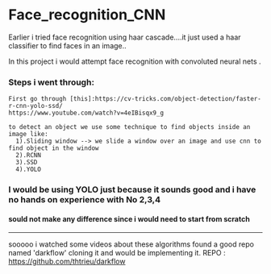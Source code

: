 # Face_recognition_CNN

Earlier i tried face recognition using haar cascade....it just used a haar classifier to find faces in an image..

In this project i would attempt face recognition with convoluted neural nets .

### Steps i went through:
    First go through [this]:https://cv-tricks.com/object-detection/faster-r-cnn-yolo-ssd/
    https://www.youtube.com/watch?v=4eIBisqx9_g
    
    to detect an object we use some technique to find objects inside an image like:
      1).Sliding window --> we slide a window over an image and use cnn to find object in the window
      2).RCNN
      3).SSD
      4).YOLO
### I would be using YOLO just because it sounds good and i have no hands on experience with No 2,3,4
#### sould not make any difference since i would need to start from scratch

--------------------
sooooo i watched some videos about these algorithms found a good repo named 'darkflow' cloning it and would be implementing it.
REPO : https://github.com/thtrieu/darkflow
